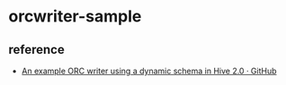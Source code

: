 # orcwriter-sample

## reference

- [An example ORC writer using a dynamic schema in Hive 2.0 · GitHub](https://gist.github.com/omalley/7a53cb3ae91fa4c22023 "An example ORC writer using a dynamic schema in Hive 2.0 · GitHub")
